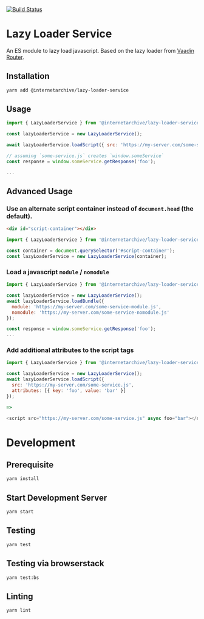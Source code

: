 [![Build Status](https://travis-ci.com/internetarchive/iaux-lazy-loader-service.svg?branch=master)](https://travis-ci.com/internetarchive/iaux)

# Lazy Loader Service

An ES module to lazy load javascript. Based on the lazy loader from [Vaadin Router](https://github.com/vaadin/vaadin-router).

## Installation
```bash
yarn add @internetarchive/lazy-loader-service
```

## Usage
```js
import { LazyLoaderService } from '@internetarchive/lazy-loader-service';

const lazyLoaderService = new LazyLoaderService();

await lazyLoaderService.loadScript({ src: 'https://my-server.com/some-service.js' });

// assuming `some-service.js` creates `window.someService`
const response = window.someService.getResponse('foo');

...
```

## Advanced Usage

### Use an alternate script container instead of `document.head` (the default).
```html
<div id="script-container"></div>
```

```js
import { LazyLoaderService } from '@internetarchive/lazy-loader-service';

const container = document.querySelector('#script-container');
const lazyLoaderService = new LazyLoaderService(container);
```

### Load a javascript `module` / `nomodule`
```js
import { LazyLoaderService } from '@internetarchive/lazy-loader-service';

const lazyLoaderService = new LazyLoaderService();
await lazyLoaderService.loadBundle({
  module: 'https://my-server.com/some-service-module.js',
  nomodule: 'https://my-server.com/some-service-nomodule.js'
});

const response = window.someService.getResponse('foo');
...
```

### Add additional attributes to the script tags
```js
import { LazyLoaderService } from '@internetarchive/lazy-loader-service';

const lazyLoaderService = new LazyLoaderService();
await lazyLoaderService.loadScript({
  src: 'https://my-server.com/some-service.js',
  attributes: [{ key: 'foo', value: 'bar' }]
});

=>

<script src="https://my-server.com/some-service.js" async foo="bar"></script>
```

# Development

## Prerequisite
```bash
yarn install
```

## Start Development Server
```bash
yarn start
```

## Testing
```bash
yarn test
```

## Testing via browserstack
```bash
yarn test:bs
```

## Linting
```bash
yarn lint
```

